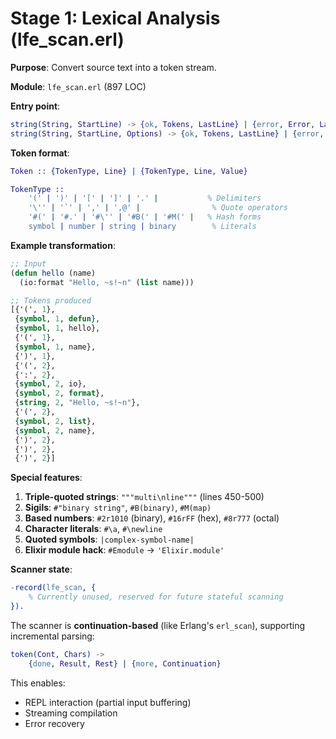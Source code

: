 # Stage 1: Lexical Analysis (lfe_scan.erl)

**Purpose**: Convert source text into a token stream.

**Module**: `lfe_scan.erl` (897 LOC)

**Entry point**:

```erlang
string(String, StartLine) -> {ok, Tokens, LastLine} | {error, Error, LastLine}
string(String, StartLine, Options) -> {ok, Tokens, LastLine} | {error, Error, LastLine}
```

**Token format**:

```erlang
Token :: {TokenType, Line} | {TokenType, Line, Value}

TokenType ::
    '(' | ')' | '[' | ']' | '.' |           % Delimiters
    '\'' | '`' | ',' | ',@' |                % Quote operators
    '#(' | '#.' | '#\'' | '#B(' | '#M(' |   % Hash forms
    symbol | number | string | binary        % Literals
```

**Example transformation**:

```lisp
;; Input
(defun hello (name)
  (io:format "Hello, ~s!~n" (list name)))

;; Tokens produced
[{'(', 1},
 {symbol, 1, defun},
 {symbol, 1, hello},
 {'(', 1},
 {symbol, 1, name},
 {')', 1},
 {'(', 2},
 {':', 2},
 {symbol, 2, io},
 {symbol, 2, format},
 {string, 2, "Hello, ~s!~n"},
 {'(', 2},
 {symbol, 2, list},
 {symbol, 2, name},
 {')', 2},
 {')', 2},
 {')', 2}]
```

**Special features**:

1. **Triple-quoted strings**: `"""multi\nline"""` (lines 450-500)
2. **Sigils**: `#"binary string"`, `#B(binary)`, `#M(map)`
3. **Based numbers**: `#2r1010` (binary), `#16rFF` (hex), `#8r777` (octal)
4. **Character literals**: `#\a`, `#\newline`
5. **Quoted symbols**: `|complex-symbol-name|`
6. **Elixir module hack**: `#Emodule` → `'Elixir.module'`

**Scanner state**:

```erlang
-record(lfe_scan, {
    % Currently unused, reserved for future stateful scanning
}).
```

The scanner is **continuation-based** (like Erlang's `erl_scan`), supporting incremental parsing:

```erlang
token(Cont, Chars) ->
    {done, Result, Rest} | {more, Continuation}
```

This enables:

- REPL interaction (partial input buffering)
- Streaming compilation
- Error recovery
